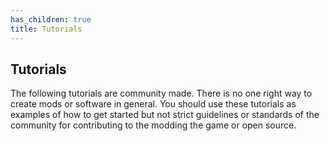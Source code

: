```yaml
---
has_children: true
title: Tutorials
---
```


## Tutorials
The following tutorials are community made. There is no one right way to create mods or software in general. You should use these tutorials as examples of how to get started but not strict guidelines or standards of the community for contributing to the modding the game or open source.
